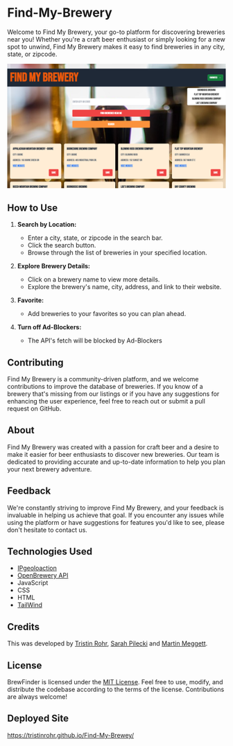 # Find-My-Brewery

Welcome to Find My Brewery, your go-to platform for discovering breweries near you! Whether you're a craft beer enthusiast or simply looking for a new spot to unwind, Find My Brewery makes it easy to find breweries in any city, state, or zipcode.

![Screenshot](Assets/Screenshotbr.png)

## How to Use

1. **Search by Location:**
   - Enter a city, state, or zipcode in the search bar.
   - Click the search button.
   - Browse through the list of breweries in your specified location.

2. **Explore Brewery Details:**
   - Click on a brewery name to view more details.
   - Explore the brewery's name, city, address, and link to their website.
3. **Favorite:**
   - Add breweries to your favorites so you can plan ahead.

4. **Turn off Ad-Blockers:**
   - The API's fetch will be blocked by Ad-Blockers


## Contributing

Find My Brewery is a community-driven platform, and we welcome contributions to improve the database of breweries. If you know of a brewery that's missing from our listings or if you have any suggestions for enhancing the user experience, feel free to reach out or submit a pull request on GitHub.

## About

Find My Brewery was created with a passion for craft beer and a desire to make it easier for beer enthusiasts to discover new breweries. Our team is dedicated to providing accurate and up-to-date information to help you plan your next brewery adventure.

## Feedback

We're constantly striving to improve Find My Brewery, and your feedback is invaluable in helping us achieve that goal. If you encounter any issues while using the platform or have suggestions for features you'd like to see, please don't hesitate to contact us.

## Technologies Used

- [IPgeoloaction](https://ipgeolocation.io/documentation.html)
- [OpenBrewery API](https://www.openbrewerydb.org/documentation/)
- JavaScript
- CSS
- HTML
- [TailWind](https://tailwindcss.com/)

## Credits

This was developed by [Tristin Rohr](https://github.com/TristinRohr), [Sarah Pilecki](https://github.com/smpilecki) and [Martin Meggett](https://github.com/MMeggett).

## License

BrewFinder is licensed under the [MIT License](#). Feel free to use, modify, and distribute the codebase according to the terms of the license. Contributions are always welcome!

## Deployed Site
https://tristinrohr.github.io/Find-My-Brewey/



